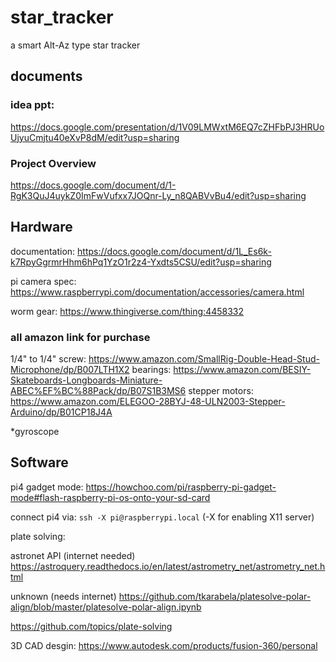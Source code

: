 # star_tracker
a smart Alt-Az type star tracker

## documents

### idea ppt:
https://docs.google.com/presentation/d/1V09LMWxtM6EQ7cZHFbPJ3HRUoUjyuCmjtu40eXvP8dM/edit?usp=sharing

### Project Overview
https://docs.google.com/document/d/1-RgK3QuJ4uykZ0ImFwVufxx7JOQnr-Ly_n8QABVvBu4/edit?usp=sharing

## Hardware

documentation: https://docs.google.com/document/d/1L_Es6k-k7RpyGgrmrHhm6hPq1YzO1r2z4-Yxdts5CSU/edit?usp=sharing

pi camera spec: https://www.raspberrypi.com/documentation/accessories/camera.html

worm gear: https://www.thingiverse.com/thing:4458332

### all amazon link for purchase

1/4" to 1/4" screw: https://www.amazon.com/SmallRig-Double-Head-Stud-Microphone/dp/B007LTH1X2
bearings: https://www.amazon.com/BESIY-Skateboards-Longboards-Miniature-ABEC%EF%BC%88Pack/dp/B07S1B3MS6
stepper motors: https://www.amazon.com/ELEGOO-28BYJ-48-ULN2003-Stepper-Arduino/dp/B01CP18J4A

*gyroscope

## Software

pi4 gadget mode: https://howchoo.com/pi/raspberry-pi-gadget-mode#flash-raspberry-pi-os-onto-your-sd-card

connect pi4 via: `ssh -X pi@raspberrypi.local` (-X for enabling X11 server)

plate solving:

astronet API (internet needed) https://astroquery.readthedocs.io/en/latest/astrometry_net/astrometry_net.html 

unknown (needs internet) https://github.com/tkarabela/platesolve-polar-align/blob/master/platesolve-polar-align.ipynb

https://github.com/topics/plate-solving

3D CAD desgin:
https://www.autodesk.com/products/fusion-360/personal
